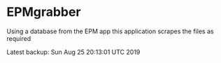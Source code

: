 # EPMgrabber
Using a database from the EPM app this application scrapes the files as required


Latest backup: Sun Aug 25 20:13:01 UTC 2019
